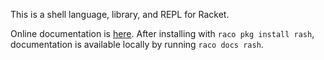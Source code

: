 This is a shell language, library, and REPL for Racket.

Online documentation is [here](http://docs.racket-lang.org/rash/index.html).
After installing with `raco pkg install rash`, documentation
is available locally by running `raco docs rash`.


